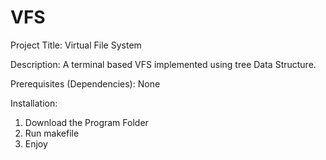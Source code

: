 # VFS
Project Title: Virtual File System

Description: A terminal based VFS implemented using tree Data Structure.

Prerequisites (Dependencies): None

Installation:

1. Download the Program Folder
2. Run makefile
3. Enjoy
